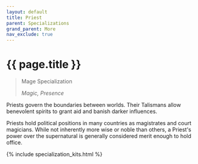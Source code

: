 ```yaml
---
layout: default
title: Priest
parent: Specializations
grand_parent: More
nav_exclude: true
---
```


# {{ page.title }}

> Mage Specialization
> 
> _Magic, Presence_

Priests govern the boundaries between worlds. Their Talismans allow benevolent spirits to grant aid and banish darker influences. 

Priests hold political positions in many countries as magistrates and court magicians. While not inherently more wise or noble than others, a Priest's power over the supernatural is generally considered merit enough to hold office.

{% include specialization_kits.html %}

